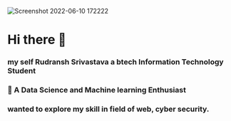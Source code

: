 ![Screenshot 2022-06-10 172222](https://user-images.githubusercontent.com/84043023/173058907-4100b83f-707c-4be4-8621-158eae548da6.jpg)

# Hi there  👋 
### my self Rudransh Srivastava a btech Information Technology Student
### 🌱 A Data Science and Machine learning Enthusiast
### wanted to explore my skill in field of web, cyber security. 


